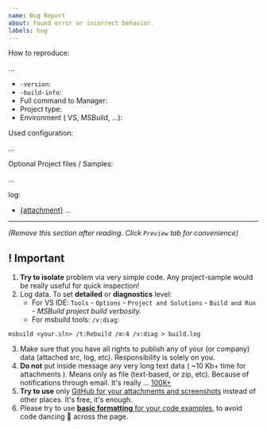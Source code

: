 ```yaml
---
name: Bug Report
about: Found error or incorrect behavior.
labels: bug
---
```


How to reproduce:

... 


* `-version`:
* `-build-info`:
* Full command to Manager: 
* Project type: 
* Environment ( VS, MSBuild, ...): 

Used configuration:

...

Optional Project files / Samples:

...

log:

* [{attachment}](https://help.github.com/articles/file-attachments-on-issues-and-pull-requests/) ...



-----------

*(Remove this section after reading. Click `Preview` tab for convenience)*

## ! Important

1. **Try to isolate** problem via very simple code. Any project-sample would be really useful for quick inspection!
2. Log data. To set **detailed** or **diagnostics** level:
    * For VS IDE: `Tools` - `Options` - `Project and Solutions` - `Build and Run` - *MSBuild project build verbosity.* 
    * For msbuild tools: `/v:diag`:

```
msbuild <your.sln> /t:Rebuild /m:4 /v:diag > build.log
```
3. Make sure that you have all rights to publish any of your (or company) data (attached src, log, etc). Responsibility is solely on you.
4. **Do not** put inside message any very long text data ( ~10 Kb+ time for attachments ). Means only as file (text-based, or zip, etc). Because of notifications through email. It's really ... [100K+](https://github.com/3F/DllExport/issues/71)
5. **Try to use** only [GitHub for your attachments and screenshots](https://help.github.com/articles/file-attachments-on-issues-and-pull-requests/) instead of other places. It's free, it's enough.
6. Please try to use [**basic formatting** for your code examples](https://help.github.com/articles/creating-and-highlighting-code-blocks/), to avoid code dancing 🕺 across the page.
